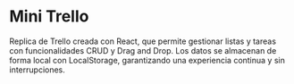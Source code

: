 # Mini Trello

Replica de Trello creada con React, que permite gestionar listas y tareas con funcionalidades CRUD y Drag and Drop. Los datos se almacenan de forma local con LocalStorage, garantizando una experiencia continua y sin interrupciones.